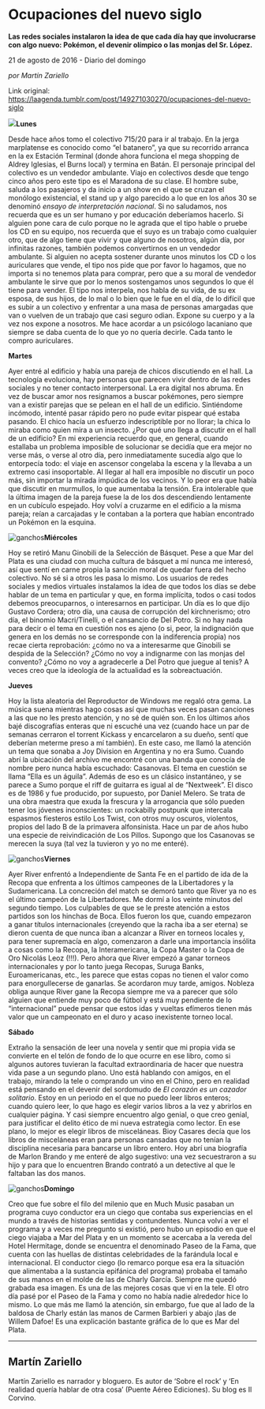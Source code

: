 # Ocupaciones del nuevo siglo

**Las redes sociales instalaron la idea de que cada día hay que involucrarse con algo nuevo: Pokémon, el devenir olímpico o las monjas del Sr. López.**

21 de agosto de 2016 - Diario del domingo

_por Martín Zariello_

Link original: https://laagenda.tumblr.com/post/149271030270/ocupaciones-del-nuevo-siglo

![](https://64.media.tumblr.com/674d7dad7894bc4791e9249076e59455/tumblr_inline_pk0l8flh6O1t6q87u_500.jpg)**Lunes**  

Desde hace años tomo el colectivo 715/20 para ir al trabajo. En la jerga marplatense es conocido como “el batanero”, ya que su recorrido arranca en la ex Estación Terminal (donde ahora funciona el mega shopping de Aldrey Iglesias, el Burns local) y termina en Batán. El personaje principal del colectivo es un vendedor ambulante. Viajo en colectivos desde que tengo cinco años pero este tipo es el Maradona de su clase. El hombre sube, saluda a los pasajeros y da inicio a un show en el que se cruzan el monólogo existencial, el stand up y algo parecido a lo que en los años 30 se denominó *ensayo de interpretación nacional*. Si no saludamos, nos recuerda que es un ser humano y por educación deberíamos hacerlo. Si alguien pone cara de culo porque no le agrada que el tipo hable o pruebe los CD en su equipo, nos recuerda que el suyo es un trabajo como cualquier otro, que de algo tiene que vivir y que alguno de nosotros, algún día, por infinitas razones, también podemos convertirnos en un vendedor ambulante. Si alguien no acepta sostener durante unos minutos los CD o los auriculares que vende, el tipo nos pide que por favor lo hagamos, que no importa si no tenemos plata para comprar, pero que a su moral de vendedor ambulante le sirve que por lo menos sostengamos unos segundos lo que él tiene para vender. El tipo nos interpela, nos habla de su vida, de su ex esposa, de sus hijos, de lo mal o lo bien que le fue en el día, de lo difícil que es subir a un colectivo y enfrentar a una masa de personas amargadas que van o vuelven de un trabajo que casi seguro odian. Expone su cuerpo y a la vez nos expone a nosotros. Me hace acordar a un psicólogo lacaniano que siempre se daba cuenta de lo que yo no quería decirle. Cada tanto le compro auriculares. 

**Martes**  
 
Ayer entré al edificio y había una pareja de chicos discutiendo en el hall. La tecnología evoluciona, hay personas que parecen vivir dentro de las redes sociales y no tener contacto interpersonal. La era digital nos abruma. En vez de buscar amor nos resignamos a buscar pokémones, pero siempre van a existir parejas que se pelean en el hall de un edificio. Sintiéndome incómodo, intenté pasar rápido pero no pude evitar pispear qué estaba pasando. El chico hacía un esfuerzo indescriptible por no llorar; la chica lo miraba como quien mira a un insecto. ¿Por qué uno llega a discutir en el hall de un edificio? En mi experiencia recuerdo que, en general, cuando estallaba un problema imposible de solucionar se decidía que era mejor no verse más, o verse al otro día, pero inmediatamente sucedía algo que lo entorpecía todo: el viaje en ascensor congelaba la escena y la llevaba a un extremo casi insoportable. Al llegar al hall era imposible no discutir un poco más, sin importar la mirada impúdica de los vecinos. Y lo peor era que había que discutir en murmullos, lo que aumentaba la tensión. Era intolerable que la última imagen de la pareja fuese la de los dos descendiendo lentamente en un cubículo espejado. Hoy volví a cruzarme en el edificio a la misma pareja; reían a carcajadas y le contaban a la portera que habían encontrado un Pokémon en la esquina. 

![ganchos](https://64.media.tumblr.com/1e3ba73c457aa398966e170daa331c29/tumblr_inline_pk0l8gtZKq1t6q87u_500.jpg)**Miércoles**  
 
Hoy se retiró Manu Ginobili de la Selección de Básquet. Pese a que Mar del Plata es una ciudad con mucha cultura de básquet a mí nunca me interesó, así que sentí en carne propia la sanción moral de quedar fuera del hecho colectivo. No sé si a otros les pasa lo mismo. Los usuarios de redes sociales y medios virtuales instalamos la idea de que todos los días se debe hablar de un tema en particular y que, en forma implícita, todos o casi todos debemos preocuparnos, o interesarnos en participar. Un día es lo que dijo Gustavo Cordera; otro día, una causa de corrupción del kirchnerismo; otro día, el binomio Macri/Tinelli, o el cansancio de Del Potro. Si no hay nada para decir o el tema en cuestión nos es ajeno (o si, peor, la indignación que genera en los demás no se corresponde con la indiferencia propia) nos recae cierta reprobación: ¿cómo no va a interesarme que Ginobili se despida de la Selección? ¿Cómo no voy a indignarme con las monjas del convento? ¿Cómo no voy a agradecerle a Del Potro que juegue al tenis? A veces creo que la ideología de la actualidad es la sobreactuación. 

**Jueves**  

Hoy la lista aleatoria del Reproductor de Windows me regaló otra gema. La música suena mientras hago cosas así que muchas veces pasan canciones a las que no les presto atención, y no sé de quién son. En los últimos años bajé discografías enteras que ni escuché una vez (cuando hace un par de semanas cerraron el torrent Kickass y encarcelaron a su dueño, sentí que deberían meterme preso a mí también). En este caso, me llamó la atención un tema que sonaba a Joy Division en Argentina y no era Sumo. Cuando abrí la ubicación del archivo me encontré con una banda que conocía de nombre pero nunca había escuchado: Casanovas. El tema en cuestión se llama “Ella es un águila”. Además de eso es un clásico instantáneo, y se parece a Sumo porque el riff de guitarra es igual al de “Nextweek”. El disco es de 1986 y fue producido, por supuesto, por Daniel Melero. Se trata de una obra maestra que exuda la frescura y la arrogancia que sólo pueden tener los jóvenes inconscientes: un rockabilly postpunk que intercala espasmos fiesteros estilo Los Twist, con otros muy oscuros, violentos, propios del lado B de la primavera alfonsinista. Hace un par de años hubo una especie de reivindicación de Los Pillos. Supongo que los Casanovas se merecen la suya (tal vez la tuvieron y yo no me enteré). 

![ganchos](https://64.media.tumblr.com/dd99b5918bd5529d65e38a5625336cd4/tumblr_inline_pk0l8hyzBw1t6q87u_500.jpg)**Viernes**  
 
Ayer River enfrentó a Independiente de Santa Fe en el partido de ida de la Recopa que enfrenta a los últimos campeones de la Libertadores y la Sudamericana. La concreción del match se demoró tanto que River ya no es el último campeón de la Libertadores. Me dormí a los veinte minutos del segundo tiempo. Los culpables de que se le preste atención a estos partidos son los hinchas de Boca. Ellos fueron los que, cuando empezaron a ganar títulos internacionales (creyendo que la racha iba a ser eterna) se dieron cuenta de que nunca iban a alcanzar a River en torneos locales y, para tener supremacía en algo, comenzaron a darle una importancia insólita a cosas como la Recopa, la Interamericana, la Copa Master o la Copa de Oro Nicolás Leoz (!!!). Pero ahora que River empezó a ganar torneos internacionales y por lo tanto juega Recopas, Suruga Banks, Euroamericanas, etc., les parece que estas copas no tienen el valor como para enorgullecerse de ganarlas. Se acordaron muy tarde, amigos. Nobleza obliga aunque River gane la Recopa siempre me va a parecer que sólo alguien que entiende muy poco de fútbol y está muy pendiente de lo “internacional” puede pensar que estos idas y vueltas efímeros tienen más valor que un campeonato en el duro y acaso inexistente torneo local. 

**Sábado**  
 
Extraño la sensación de leer una novela y sentir que mi propia vida se convierte en el telón de fondo de lo que ocurre en ese libro, como si algunos autores tuvieran la facultad extraordinaria de hacer que nuestra vida pase a un segundo plano. Uno está hablando con amigos, en el trabajo, mirando la tele o comprando un vino en el Chino, pero en realidad está pensando en el devenir del sordomudo de *El corazón es un cazador solitario*. Estoy en un periodo en el que no puedo leer libros enteros; cuando quiero leer, lo que hago es elegir varios libros a la vez y abrirlos en cualquier página. Y casi siempre encuentro algo genial, o que creo genial, para justificar el delito ético de mi nueva estrategia como lector. En ese plano, lo mejor es elegir libros de misceláneas. Bioy Casares decía que los libros de misceláneas eran para personas cansadas que no tenían la disciplina necesaria para bancarse un libro entero. Hoy abrí una biografía de Marlon Brando y me enteré de algo sugestivo: una vez secuestraron a su hijo y para que lo encuentren Brando contrató a un detective al que le faltaban las dos manos.

![ganchos](https://64.media.tumblr.com/5520d1f2e7a13e54bcff62146b1fd3bc/tumblr_inline_pk0l8hQI921t6q87u_500.jpg)**Domingo**  
 
Creo que fue sobre el filo del milenio que en Much Music pasaban un programa cuyo conductor era un ciego que contaba sus experiencias en el mundo a través de historias sentidas y contundentes. Nunca volví a ver el programa y a veces me pregunto si existió, pero hubo un episodio en que el ciego viajaba a Mar del Plata y en un momento se acercaba a la vereda del Hotel Hermitage, donde se encuentra el denominado Paseo de la Fama, que cuenta con las huellas de distintas celebridades de la farándula local e internacional. El conductor ciego (lo remarco porque esa era la situación que alimentaba a la sustancia epifánica del programa) probaba el tamaño de sus manos en el molde de las de Charly García. Siempre me quedó grabada esa imagen. Es una de las mejores cosas que vi en la tele. El otro día pasé por el Paseo de la Fama y como no había nadie alrededor hice lo mismo. Lo que más me llamó la atención, sin embargo, fue que al lado de la baldosa de Charly están las manos de Carmen Barbieri y abajo ¡las de Willem Dafoe! Es una explicación bastante gráfica de lo que es Mar del Plata. 

  




---

 Martín Zariello
----------------

 Martín Zariello es narrador y bloguero. Es autor de ‘Sobre el rock’ y ‘En realidad quería hablar de otra cosa’ (Puente Aéreo Ediciones). Su blog es Il Corvino.

